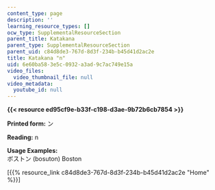 ```yaml
---
content_type: page
description: ''
learning_resource_types: []
ocw_type: SupplementalResourceSection
parent_title: Katakana
parent_type: SupplementalResourceSection
parent_uid: c84d8de3-767d-8d3f-234b-b45d41d2ac2e
title: Katakana "n"
uid: 6e60ba58-3e5c-0932-a3ad-9c7ac749e15a
video_files:
  video_thumbnail_file: null
video_metadata:
  youtube_id: null
---
```


**{{< resource ed95cf9e-b33f-c198-d3ae-9b72b6cb7854 >}}**

**Printed form:** ン

**Reading:** n

**Usage Examples:**  
ボストン (bosuton) Boston

\[{{% resource_link c84d8de3-767d-8d3f-234b-b45d41d2ac2e "Home" %}}\]